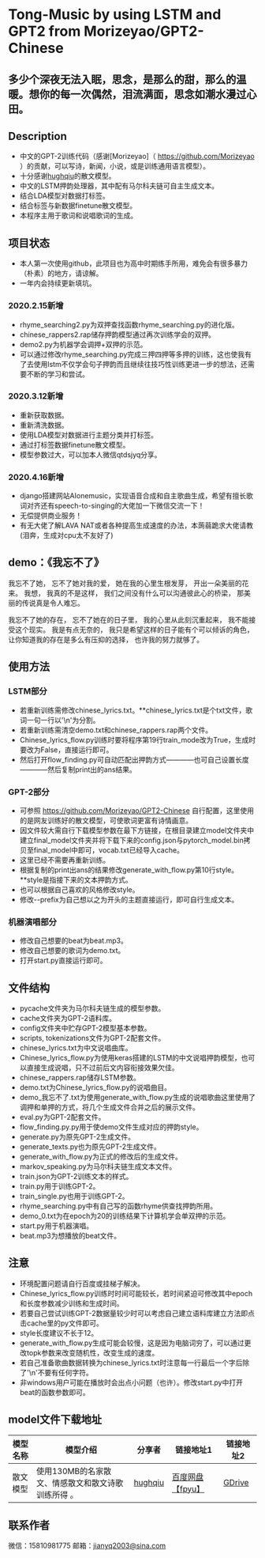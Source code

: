 # Tong-Music by using LSTM and GPT2 from Morizeyao/GPT2-Chinese
## 多少个深夜无法入眠，思念，是那么的甜，那么的温暖。想你的每一次偶然，泪流满面，思念如潮水漫过心田。
## Description

- 中文的GPT-2训练代码（感谢[Morizeyao]（ https://github.com/Morizeyao ）的贡献，可以写诗，新闻，小说，或是训练通用语言模型）。
- 十分感谢[hughqiu](https://github.com/hughqiu "hughqiu")的散文模型。
- 中文的LSTM押韵处理器，其中配有马尔科夫链可自主生成文本。
- 结合LDA模型对数据打标签。
- 结合标签与新数据finetune散文模型。
- 本程序主用于歌词和说唱歌词的生成。

## 项目状态

- 本人第一次使用github，此项目也为高中时期练手所用，难免会有很多暴力（朴素）的地方，请谅解。
- 一年内会持续更新填坑。


### 2020.2.15新增

- rhyme_searching2.py为双押查找函数rhyme_searching.py的进化版。
- chinese_rappers2.rap储存押韵模型通过再次训练学会的双押。
- demo2.py为机器学会调押+双押的示范。
- 可以通过修改rhyme_searching.py完成三押四押等多押的训练，这也使我有了去使用lstm不仅学会句子押韵而且继续往技巧性训练更进一步的想法，还需要不断的学习和尝试。

### 2020.3.12新增

- 重新获取数据。
- 重新清洗数据。
- 使用LDA模型对数据进行主题分类并打标签。
- 通过打标签数据finetune散文模型。
- 模型参数过大，可以加本人微信qtdsjyq分享。

### 2020.4.16新增

- django搭建网站AIonemusic，实现语音合成和自主歌曲生成，希望有擅长歌词对齐还有speech-to-singing的大佬加一下微信交流一下！
- 无偿提供商业服务！
- 有无大佬了解LAVA NAT或者各种提高生成速度的办法，本蒟蒻跪求大佬请教(泪奔，生成对cpu太不友好了)

## demo：《我忘不了》

我忘不了她，
忘不了她对我的爱，
她在我的心里生根发芽，
开出一朵美丽的花来。
我想，
我真的不是这样，
我们之间没有什么可以沟通彼此心的桥梁，
那美丽的传说真是令人难忘。

我忘不了她的存在，
忘不了她在的日子里，
我的心里从此刻沉重起来，
我不能接受这个现实。
我是有点无奈的，
我只是希望这样的日子能有个可以倾诉的角色，
让你知道我的存在是多么有压抑的选择，
也许我的努力就够了。

## 使用方法

### LSTM部分

- 若重新训练需修改chinese_lyrics.txt。**chinese_lyrics.txt是个txt文件，歌词一句一行以'\n'为分割。
- 若重新训练需清空demo.txt和chinese_rappers.rap两个文件。
- Chinese_lyrics_flow.py训练时要将程序第19行train_mode改为True，生成时要改为False，直接运行即可。
- 然后打开flow_finding.py可自动匹配出押韵方式————也可自己设置长度————然后复制print出的ans结果。

### GPT-2部分

- 可参照 https://github.com/Morizeyao/GPT2-Chinese 自行配置，这里使用的是网友训练好的散文模型，可使歌词更富有诗情画意。
- 因文件较大需自行下载模型参数在最下方链接，在根目录建立model文件夹中建立final_model文件夹并将下载下来的config.json与pytorch_model.bin拷贝至final_model中即可，vocab.txt已经导入cache。
- 这里已经不需要再重新训练。
- 根据复制的print出ans的结果修改generate_with_flow.py第10行style。 **style是指接下来的文本押韵方式。
- 也可以根据自己喜欢的风格修改style。
- 修改--prefix为自己想以之为开头的主题直接运行，即可自行生成文本。

### 机器演唱部分

- 修改自己想要的beat为beat.mp3。
- 修改自己想要的歌词为demo.txt。
- 打开start.py直接运行即可。

## 文件结构

- pycache文件夹为马尔科夫链生成的模型参数。
- cache文件夹为GPT-2语料库。
- config文件夹中贮存GPT-2模型基本参数。
- scripts, tokenizations文件为GPT-2配套文件。
- chinese_lyrics.txt为中文说唱曲库。
- Chinese_lyrics_flow.py为使用keras搭建的LSTM的中文说唱押韵模型，也可以直接生成说唱，只不过前后文内容衔接效果欠佳。
- chinese_rappers.rap储存LSTM参数。
- demo.txt为Chinese_lyrics_flow.py的说唱曲目。
- demo_我忘不了.txt为使用generate_with_flow.py生成的说唱歌曲这里使用了调押和单押的方式，将几个生成文件合并之后的展示文件。
- eval.py为GPT-2配套文件。
- flow_finding.py.py用于使demo文件生成对应的押韵style。
- generate.py为原先GPT-2生成文件。
- generate_texts.py也为原先GPT-2生成文件。
- generate_with_flow.py为正式的修改后的生成文件。
- markov_speaking.py为马尔科夫链生成文本文件。
- train.json为GPT-2训练文本的样式。
- train.py用于训练GPT-2。
- train_single.py也用于训练GPT-2。
- rhyme_searching.py中有自己写的函数rhyme供查找押韵所用。
- demo_0.txt为在epoch为20的训练结果下计算机学会单双押的示范。
- start.py用于机器演唱。
- beat.mp3为想播放的beat文件。

## 注意

- 环境配置问题请自行百度或挂梯子解决。
- Chinese_lyrics_flow.py训练时时间可能较长，若时间紧迫可修改其中epoch和长度参数减少训练和生成时间。
- 若要自己尝试训练GPT-2数据量较少时可以考虑自己建立语料库建立方法即点击cache里的py文件即可。
- style长度建议不长于12。
- generate_with_flow.py生成可能会较慢，这是因为电脑词穷了，可以通过更改topk参数来改变随机性，改变生成的速度。
- 若自己准备歌曲数据转换为chinese_lyrics.txt时注意每一行最后一个字后除了'\n'不要有任何字符。
- 非windows用户可能在播放时会出点小问题（也许）。修改start.py中打开beat的函数参数即可。

## model文件下载地址
|  模型名称 |   模型介绍|   分享者|  链接地址1 |  链接地址2 |
| ------------ | ------------ | ------------ | ------------ | ------------ |
| 散文模型  | 使用130MB的名家散文、情感散文和散文诗歌训练所得 。  |  [hughqiu](https://github.com/hughqiu "hughqiu") | [百度网盘【fpyu】](https://pan.baidu.com/s/1nbrW5iw34GRhoTin8uU2tQ)   | [GDrive](https://drive.google.com/drive/folders/1rJC4niJKMVwixUQkuL9k5teLRnEYTmUf?usp=sharing "GDrive") |

## 联系作者

微信：15810981775
邮箱：jianyq2003@sina.com
